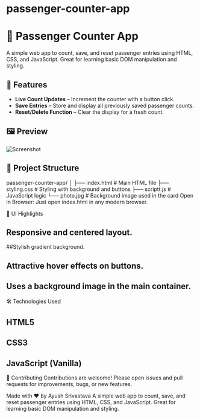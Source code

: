 # passenger-counter-app
# 🧮 Passenger Counter App

A simple web app to count, save, and reset passenger entries using HTML, CSS, and JavaScript. Great for learning basic DOM manipulation and styling.

## 🚀 Features

- **Live Count Updates** – Increment the counter with a button click.
- **Save Entries** – Store and display all previously saved passenger counts.
- **Reset/Delete Function** – Clear the display for a fresh count.

## 🖼️ Preview

![Screenshot]()

## 📁 Project Structure

passenger-counter-app/
│
├── index.html # Main HTML file
├── styling.css # Styling with background and buttons
├── scriptt.js # JavaScript logic
└── photo.jpg # Background image used in the card
Open in Browser:
Just open index.html in any modern browser.

📸 UI Highlights
## Responsive and centered layout.

 ##Stylish gradient background.

## Attractive hover effects on buttons.

## Uses a background image in the main container.

🛠️ Technologies Used
  ## HTML5

## CSS3

## JavaScript (Vanilla)

🤝 Contributing
Contributions are welcome! Please open issues and pull requests for improvements, bugs, or new features.

Made with ❤️ by Ayush Srivastava
A simple web app to count, save, and reset passenger entries using HTML, CSS, and JavaScript. Great for learning basic DOM manipulation and styling.
